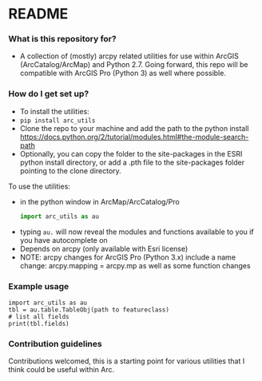 # README #


### What is this repository for? ###
* A collection of (mostly) arcpy related utilities for use within ArcGIS (ArcCatalog/ArcMap) and Python 2.7. Going forward, this repo will be compatible with ArcGIS Pro (Python 3) as well where possible.

### How do I get set up? ###

* To install the utilities: 
* `pip install arc_utils`
* Clone the repo to your machine and add the path to the python install https://docs.python.org/2/tutorial/modules.html#the-module-search-path
* Optionally, you can copy the folder to the site-packages in the ESRI python install directory, or add a .pth file to the site-packages folder pointing to the clone directory.

To use the utilities:
* in the python window in ArcMap/ArcCatalog/Pro
   ```python 
   import arc_utils as au
   ```
* typing `au.` will now reveal the modules and functions available to you if you have autocomplete on
* Depends on arcpy (only available with Esri license)
* NOTE: arcpy changes for ArcGIS Pro (Python 3.x) include a name change: arcpy.mapping = arcpy.mp as well as some function changes

### Example usage ###

    import arc_utils as au
    tbl = au.table.TableObj(path to featureclass)
    # list all fields
    print(tbl.fields)
    
### Contribution guidelines ###

Contributions welcomed, this is a starting point for various utilities that I think could be useful within Arc.
